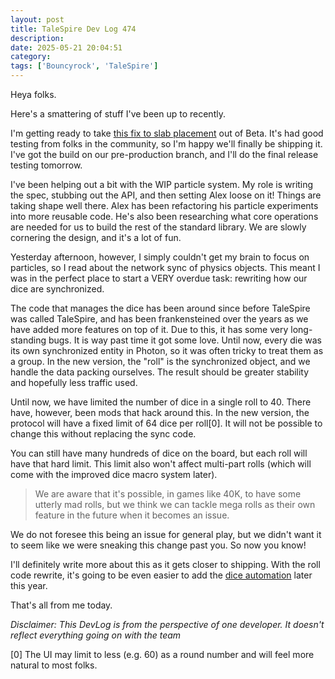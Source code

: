 ```yaml
---
layout: post
title: TaleSpire Dev Log 474
description:
date: 2025-05-21 20:04:51
category:
tags: ['Bouncyrock', 'TaleSpire']
---
```


Heya folks.

Here's a smattering of stuff I've been up to recently.

I'm getting ready to take [this fix to slab placement](https://bouncyrock.com/news/articles/slab-fix-beta-requesting-help-from-builders) out of Beta. It's had good testing from folks in the community, so I'm happy we'll finally be shipping it. I've got the build on our pre-production branch, and I'll do the final release testing tomorrow.

I've been helping out a bit with the WIP particle system. My role is writing the spec, stubbing out the API, and then setting Alex loose on it! Things are taking shape well there. Alex has been refactoring his particle experiments into more reusable code. He's also been researching what core operations are needed for us to build the rest of the standard library. We are slowly cornering the design, and it's a lot of fun. 

Yesterday afternoon, however, I simply couldn't get my brain to focus on particles, so I read about the network sync of physics objects. This meant I was in the perfect place to start a VERY overdue task: rewriting how our dice are synchronized.

The code that manages the dice has been around since before TaleSpire was called TaleSpire, and has been frankensteined over the years as we have added more features on top of it. Due to this, it has some very long-standing bugs. It is way past time it got some love. Until now, every die was its own synchronized entity in Photon, so it was often tricky to treat them as a group. In the new version, the "roll" is the synchronized object, and we handle the data packing ourselves. The result should be greater stability and hopefully less traffic used.

Until now, we have limited the number of dice in a single roll to 40. There have, however, been mods that hack around this. In the new version, the protocol will have a fixed limit of 64 dice per roll[0]. It will not be possible to change this without replacing the sync code. 

You can still have many hundreds of dice on the board, but each roll will have that hard limit. This limit also won't affect multi-part rolls (which will come with the improved dice macro system later).

> We are aware that it's possible, in games like 40K, to have some utterly mad rolls, but we think we can tackle mega rolls as their own feature in the future when it becomes an issue.

We do not foresee this being an issue for general play, but we didn't want it to seem like we were sneaking this change past you. So now you know!

I'll definitely write more about this as it gets closer to shipping. With the roll code rewrite, it's going to be even easier to add the [dice automation](https://bouncyrock.com/news/articles/talespire-dev-log-446) later this year.

That's all from me today.

*Disclaimer: This DevLog is from the perspective of one developer. It doesn't reflect everything going on with the team*

[0] The UI may limit to less (e.g. 60) as a round number and will feel more natural to most folks.
